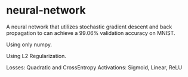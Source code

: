 # neural-network

A neural network that utilizes stochastic gradient descent and back propagation to can achieve a 99.06% validation accuracy on MNIST.

Using only numpy.

Using L2 Regularization.

Losses: Quadratic and CrossEntropy
Activations: Sigmoid, Linear, ReLU
